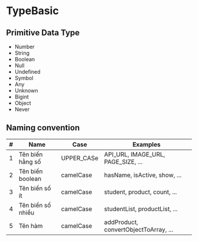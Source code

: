 # TypeBasic

## Primitive Data Type

- Number
- String
- Boolean
- Null
- Undefined
- Symbol
- Any
- Unknown
- Bigint
- Object
- Never

## Naming convention

| **#** | **Name**          | **Case**   | **Examples**                          |
| ----- | ----------------- | ---------- | ------------------------------------- |
| 1     | Tên biến hằng số  | UPPER_CASe | API_URL, IMAGE_URL, PAGE_SIZE, ...    |
| 2     | Tên biến boolean  | camelCase  | hasName, isActive, show, ...          |
| 3     | Tên biến số ít    | camelCase  | student, product, count, ...          |
| 4     | Tên biến số nhiều | camelCase  | studentList, productList, ...         |
| 5     | Tên hàm           | camelCase  | addProduct, convertObjectToArray, ... |
